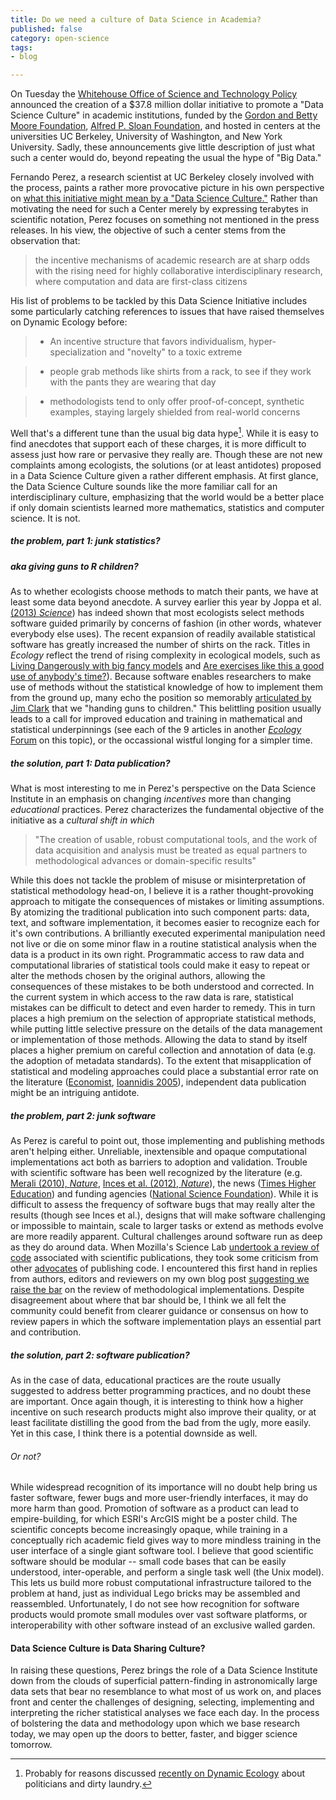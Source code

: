 ```yaml
---
title: Do we need a culture of Data Science in Academia? 
published: false
category: open-science
tags: 
- blog

---
```


On Tuesday the [Whitehouse Office of Science and Technology Policy](http://www.nitrd.gov/nitrdgroups/index.php?title=Data_to_Knowledge_to_Action) announced the creation of a $37.8 million dollar initiative to promote a "Data Science Culture" in academic institutions, funded by the [Gordon and Betty Moore Foundation](http://www.moore.org/newsroom/press-releases/2013/11/12/%20bold_new_partnership_launches_to_harness_potential_of_data_scientists_and_big_data), [Alfred P. Sloan Foundation](http://www.sloan.org/fileadmin/media/files/press_releases/datascience.pdf), and hosted in centers at the universities UC Berkeley, University of Washington, and New York University. Sadly, these announcements give little description of just what such a center would do, beyond repeating the usual the hype of  "Big Data."  

Fernando Perez, a research scientist at UC Berkeley closely involved with the process, paints a rather more provocative picture in his own perspective on [what this initiative might mean by a "Data Science Culture."](http://blog.fperez.org/2013/11/an-ambitious-experiment-in-data-science.html)  Rather than motivating the need for such a Center merely by expressing terabytes in scientific notation, Perez focuses on something not mentioned in the press releases. In his view, the objective of such a center stems from the observation that: 

> the incentive mechanisms of academic research are at sharp odds with the rising need for highly collaborative interdisciplinary research, where computation and data are first-class citizens

His list of problems to be tackled by this Data Science Initiative includes some particularly catching references to issues that have raised themselves on Dynamic Ecology before:  

> - An incentive structure that favors individualism, hyper-specialization and "novelty" to a toxic extreme

> - people grab methods like shirts from a rack, to see if they work with the pants they are wearing that day

> - methodologists tend to only offer proof-of-concept, synthetic examples, staying largely shielded from real-world concerns

Well that's a different tune than the usual big data hype[^1]. While it is easy to find anecdotes that support each of these charges, it is more difficult to assess just how rare or pervasive they really are. Though these are not new complaints among ecologists, the solutions (or at least antidotes) proposed in a Data Science Culture given a rather different emphasis.  At first glance, the Data Science Culture sounds like the more familiar call for an interdisciplinary culture, emphasizing that the world would be a better place if only domain scientists learned more mathematics, statistics and computer science.  It is not.  


##### the problem, part 1: junk statistics?  
##### aka giving guns to R children?

As to whether ecologists choose methods to match their pants, we have at least some data beyond anecdote. A survey earlier this year by Joppa et al. [(2013) _Science_](http://doi.org/10.1126/science.1231535)) has indeed shown that most ecologists select methods software guided primarily by concerns of fashion (in other words, whatever everybody else uses). The recent expansion of readily available statistical software has greatly increased the number of shirts on the rack.  Titles in _Ecology_ reflect the trend of rising complexity in ecological models, such as [Living Dangerously with big fancy models](http://doi.org/10.1890/10-1124.1) and [Are exercises like this a good use of anybody's time?](http://doi.org/10.1890/10-0052.1)).  Because software enables researchers to make use of methods without the statistical knowledge of how to implement them from the ground up, many echo the position so memorably [articulated by Jim Clark](http://press.princeton.edu/titles/8348.html) that we "handing guns to children."  This belittling position usually leads to a call for improved education and training in mathematical and statistical underpinnings (see each of the 9 articles in another [_Ecology_ Forum](http://doi.org/10.1890/08-1402.1) on this topic), or the occassional wistful longing for a simpler time.  

##### the solution, part 1: Data publication?  

What is most interesting to me in Perez's perspective on the Data Science Institute in an emphasis on changing _incentives_ more than changing _educational_ practices.  Perez characterizes the fundamental objective of the initiative as a _cultural shift in which_ 

> "The creation of usable, robust computational tools, and the work of data acquisition and analysis must be treated as equal partners to methodological advances or domain-specific results"  

While this does not tackle the problem of misuse or misinterpretation of statistical methodology head-on, I believe it is a rather thought-provoking approach to mitigate the consequences of mistakes or limiting assumptions. By atomizing the traditional publication into such component parts: data, text, and software implementation, it becomes easier to recognize each for it's own contributions.  A brilliantly executed experimental manipulation need not live or die on some minor flaw in a routine statistical analysis when the data is a product in its own right.  Programmatic access to raw data and computational libraries of statistical tools could make it easy to repeat or alter the methods chosen by the original authors, allowing the consequences of these mistakes to be both understood and corrected. In the current system in which access to the raw data is rare, statistical mistakes can be difficult to detect and even harder to remedy. This in turn places a high premium on the selection of appropriate statistical methods, while putting little selective pressure on the details of the data management or implementation of those methods. Allowing the data to stand by itself places a higher premium on careful collection and annotation of data (e.g. the adoption of metadata standards). To the extent that misapplication of statistical and modeling approaches could place a substantial error rate on the literature ([Economist](http://www.economist.com/news/briefing/21588057-scientists-think-science-self-correcting-alarming-degree-it-not-trouble?fsrc=scn/tw_ec/trouble_at_the_lab), [Ioannidis 2005](http://doi.org/10.1371/journal.pmed.0020124)), independent data publication might be an intriguing antidote. 

<!--
Data scales in a way that publications do not, even (or rather, especially) within a particular sub-domain.  Given a single paper on a topic, it is much easier to read the conclusion than replicate it from the data.  Given 1000 papers on the topic vs having the underlying data in a standardized form, it becomes easier to replicate the analyses. Surely that would just lead to nonsense, given the idiosyncrasies of each different experiment that were never meant to be compared in that way?  Surely only by carefully reading not only each paper, but each supplement, can we really understand what was done well enough to replicate or re-analyze it?  Yet we cite papers as if they have demonstrated something in far more generality than all that.   

-->

##### the problem, part 2: junk software 

As Perez is careful to point out, those implementing and publishing methods aren't helping either. Unreliable, inextensible and opaque computational implementations act both as barriers to adoption and validation.  Trouble with scientific software has been well recognized by the literature (e.g. [Merali (2010), _Nature_](http://doi.org/10.1038/467775a), [Inces et al. (2012), _Nature_](http://doi.org/10.1038/nature10836)), the news ([Times Higher Education](http://www.timeshighereducation.co.uk/news/save-your-work-give-software-engineers-a-career-track/2006431.article)) and funding agencies ([National Science Foundation](http://www.nsf.gov/pubs/2013/nsf13525/nsf13525.htm)). While it is difficult to assess the frequency of software bugs that may really alter the results (though see Inces et al.), designs that will make software challenging or impossible to maintain, scale to larger tasks or extend as methods evolve are more readily apparent.  Cultural challenges around software run as deep as they do around data.  When Mozilla's Science Lab [undertook a review of code](http://doi.org/10.1038/501472a) associated with scientific publications, they took some criticism from other [advocates](http://simplystatistics.org/2013/09/26/how-could-code-review-discourage-code-disclosure-reviewers-with-motivation/) of publishing code.  I encountered this first hand in replies from authors, editors and reviewers on my own blog post [suggesting we raise the bar](http://carlboettiger.info/2013/06/13/what-I-look-for-in-software-papers.html) on the review of methodological implementations. Despite disagreement about where that bar should be, I think we all felt the community could benefit from clearer guidance or consensus on how to review papers in which the software implementation plays an essential part and contribution.  


##### the solution, part 2: software publication? 

As in the case of data, educational practices are the route usually suggested to address better programming practices, and no doubt these are important.  Once again though, it is interesting to think how a higher incentive on such research products might also improve their quality, or at least facilitate distilling the good from the bad from the ugly, more easily. Yet in this case, I think there is a potential downside as well.   

###### Or not? 

While widespread recognition of its importance will no doubt help bring us faster software, fewer bugs and more user-friendly interfaces, it may do more harm than good.  Promotion of software as a product can lead to empire-building, for which ESRI's ArcGIS might be a poster child. The scientific concepts become increasingly opaque, while training in a conceptually rich academic field gives way to more mindless training in the user interface of a single giant software tool.  I believe that good scientific software should be modular -- small code bases that can be easily understood, inter-operable, and perform a single task well (the Unix model).  This lets us build more robust computational infrastructure tailored to the problem at hand, just as individual Lego bricks may be assembled and reassembled.   Unfortunately, I do not see how recognition for software products would promote small modules over vast software platforms, or interoperability with other software instead of an exclusive walled garden. 

<!-- include image of lego brick tower?-->


#### Data Science Culture is Data Sharing Culture? 

In raising these questions, Perez brings the role of a Data Science Institute down from the clouds of superficial pattern-finding in astronomically large data sets that bear no resemblance to what most of us work on, and places front and center the challenges of designing, selecting, implementing and interpreting the richer statistical analyses we face each day. In the process of bolstering the data and methodology upon which we base research today, we may open up the doors to better, faster, and bigger science tomorrow.  




[^1]: Probably for reasons discussed [recently on Dynamic Ecology](http://dynamicecology.wordpress.com/2013/11/07/the-one-true-route-to-good-science-is/comment-page-1/#comment-20373) about politicians and dirty laundry. 

[^2]: keeping with the Dynamic Ecology blog tradition of "half-baked analogies to economics."

